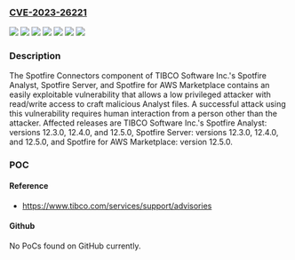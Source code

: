 ### [CVE-2023-26221](https://cve.mitre.org/cgi-bin/cvename.cgi?name=CVE-2023-26221)
![](https://img.shields.io/static/v1?label=Product&message=Spotfire%20Analyst&color=blue)
![](https://img.shields.io/static/v1?label=Product&message=Spotfire%20Server&color=blue)
![](https://img.shields.io/static/v1?label=Product&message=Spotfire%20for%20AWS%20Marketplace&color=blue)
![](https://img.shields.io/static/v1?label=Version&message=12.3.0%20&color=brightgreen)
![](https://img.shields.io/static/v1?label=Version&message=12.4.0%20&color=brightgreen)
![](https://img.shields.io/static/v1?label=Version&message=12.5.0%20&color=brightgreen)
![](https://img.shields.io/static/v1?label=Vulnerability&message=CWE-522%20Insufficiently%20Protected%20Credentials&color=brightgreen)

### Description

The Spotfire Connectors component of TIBCO Software Inc.'s Spotfire Analyst, Spotfire Server, and Spotfire for AWS Marketplace contains an easily exploitable vulnerability that allows a low privileged attacker with read/write access to craft malicious Analyst files. A successful attack using this vulnerability requires human interaction from a person other than the attacker. Affected releases are TIBCO Software Inc.'s Spotfire Analyst: versions 12.3.0, 12.4.0, and 12.5.0, Spotfire Server: versions 12.3.0, 12.4.0, and 12.5.0, and Spotfire for AWS Marketplace: version 12.5.0.

### POC

#### Reference
- https://www.tibco.com/services/support/advisories

#### Github
No PoCs found on GitHub currently.

